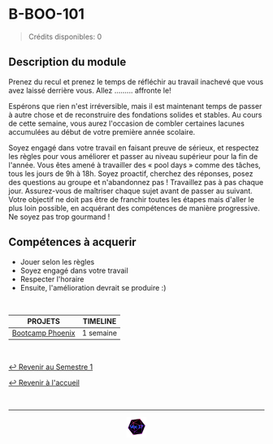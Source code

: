 # B-BOO-101

> Crédits disponibles: 0

## Description du module

Prenez du recul et prenez le temps de réfléchir au travail inachevé que vous avez laissé derrière vous.
Allez ......... affronte le!

Espérons que rien n'est irréversible, mais il est maintenant temps de passer à autre chose et de reconstruire des fondations solides et stables.
Au cours de cette semaine, vous aurez l'occasion de combler certaines lacunes accumulées au début de votre première année scolaire.

Soyez engagé dans votre travail en faisant preuve de sérieux, et respectez les règles pour vous améliorer et passer au niveau supérieur pour la fin de l'année.
Vous êtes amené à travailler des « pool days » comme des tâches, tous les jours de 9h à 18h.
Soyez proactif, cherchez des réponses, posez des questions au groupe et n'abandonnez pas !
Travaillez pas à pas chaque jour. Assurez-vous de maîtriser chaque sujet avant de passer au suivant.
Votre objectif ne doit pas être de franchir toutes les étapes mais d'aller le plus loin possible, en acquérant des compétences de manière progressive.
Ne soyez pas trop gourmand !

## Compétences à acquerir

- Jouer selon les règles
- Soyez engagé dans votre travail
- Respecter l'horaire
- Ensuite, l'amélioration devrait se produire :)

<br>

<table align="center">
    <thead>
        <tr>
            <th>PROJETS</th>
            <th>TIMELINE</th>
        </tr>
    </thead>
    <tbody>
        <tr>
            <td rowspan="1"><a href="https://github.com/Studio-17/Epitech-Subjects/tree/main/Semester-1/B-BOO-101/Bootcamp_Phoenix">Bootcamp Phoenix</a></td>
            <td align="center">1 semaine</td>
        </tr>
    </tbody>
</table>

<br>

[↩️ Revenir au Semestre 1](https://github.com/Studio-17/Epitech-Subjects/tree/main/Semester-1)

[↩️ Revenir à l'accueil](https://github.com/Studio-17/Epitech-Subjects)

<br>

---

<div align="center">

<a href="https://github.com/Studio-17" target="_blank"><img src="../../assets/voc17.gif" width="40"></a>

</div>
